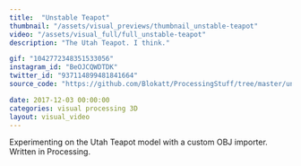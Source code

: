 ```yaml
---
title:  "Unstable Teapot"
thumbnail: "/assets/visual_previews/thumbnail_unstable-teapot"
video: "/assets/visual_full/full_unstable-teapot"
description: "The Utah Teapot. I think."

gif: "1042772348351533056" 
instagram_id: "BeOJCQWDTDK"
twitter_id: "937114899481841664" 
source_code: "https://github.com/Blokatt/ProcessingStuff/tree/master/unstableTeapot" 

date: 2017-12-03 00:00:00
categories: visual processing 3D
layout: visual_video
---
```

Experimenting on the Utah Teapot model with a custom OBJ importer. Written in Processing.

